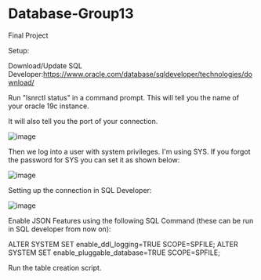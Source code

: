# Database-Group13
Final Project

Setup:

Download/Update SQL Developer:https://www.oracle.com/database/sqldeveloper/technologies/download/

Run "lsnrctl status" in a command prompt. This will tell you the name of your oracle 19c instance.

It will also tell you the port of your connection.

![image](https://github.com/cargo98/Database-Group13/assets/45134207/a8fddc51-08db-4a44-8a34-0b9eb86f4eed)

Then we log into a user with system privileges. I'm using SYS. If you forgot the password for SYS you can set it as shown below:

![image](https://github.com/cargo98/Database-Group13/assets/45134207/484e6ae1-6458-4640-a4d5-4f468eb922a5)

Setting up the connection in SQL Developer:

![image](https://github.com/cargo98/Database-Group13/assets/45134207/1d3918bc-9075-4596-ad7f-c67a1e2676b9)

Enable JSON Features using the following SQL Command (these can be run in SQL developer from now on):

ALTER SYSTEM SET enable_ddl_logging=TRUE SCOPE=SPFILE;
ALTER SYSTEM SET enable_pluggable_database=TRUE SCOPE=SPFILE;

Run the table creation script.
